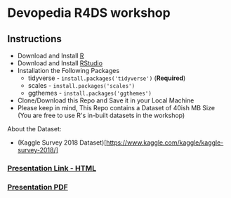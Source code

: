 # Devopedia R4DS workshop

## Instructions

* Download and Install [R](https://www.r-project.org/)
* Download and Install [RStudio](https://www.rstudio.com/products/rstudio/download/)
* Installation the Following Packages
  * tidyverse - `install.packages('tidyverse')` (**Required**)
  * scales - `install.packages('scales')` 
  * ggthemes - `install.packages('ggthemes')` 
* Clone/Download this Repo and Save it in your Local Machine
* Please keep in mind, This Repo contains a Dataset of 40ish MB Size (You are free to use R's in-built datasets in the workshop)

About the Dataset:

* (Kaggle Survey 2018 Dataset)[https://www.kaggle.com/kaggle/kaggle-survey-2018/]


### [Presentation Link - HTML](https://amrrs.github.io/devopedia_R4DS_workshop/presentation.html)

### [Presentation PDF](https://github.com/amrrs/devopedia_R4DS_workshop/blob/master/presentation.pdf)

